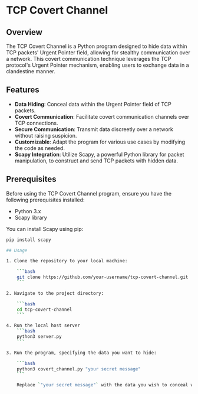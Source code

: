 # TCP Covert Channel

## Overview

The TCP Covert Channel is a Python program designed to hide data within TCP packets' Urgent Pointer field, allowing for stealthy communication over a network. This covert communication technique leverages the TCP protocol's Urgent Pointer mechanism, enabling users to exchange data in a clandestine manner.

## Features

- **Data Hiding**: Conceal data within the Urgent Pointer field of TCP packets.
- **Covert Communication**: Facilitate covert communication channels over TCP connections.
- **Secure Communication**: Transmit data discreetly over a network without raising suspicion.
- **Customizable**: Adapt the program for various use cases by modifying the code as needed.
- **Scapy Integration**: Utilize Scapy, a powerful Python library for packet manipulation, to construct and send TCP packets with hidden data.

## Prerequisites

Before using the TCP Covert Channel program, ensure you have the following prerequisites installed:

- Python 3.x
- Scapy library

You can install Scapy using pip:

```bash
pip install scapy

## Usage

1. Clone the repository to your local machine:

    ```bash
    git clone https://github.com/your-username/tcp-covert-channel.git
    ```

2. Navigate to the project directory:

    ```bash
    cd tcp-covert-channel
    ```

4. Run the local host server
    ```bash
    python3 server.py
    ```

3. Run the program, specifying the data you want to hide:

    ```bash
    python3 covert_channel.py "your secret message"
    ```

    Replace `"your secret message"` with the data you wish to conceal within TCP packets. Ensure that you have appropriate permissions and network access to send TCP packets.

